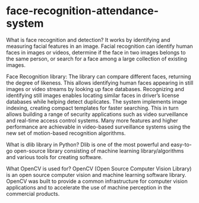 # face-recognition-attendance-system
What is face recognition and detection?
It works by identifying and measuring facial features in an image. Facial recognition can identify human faces in images or videos, determine if the face in two images
belongs to the same person, or search for a face among a large collection of existing images.

Face Recognition library:
The library can compare different faces, returning the degree of likeness. This allows identifying human faces appearing in still images or video streams by looking up
face databases. Recognizing and identifying still images enables locating similar faces in driver’s license databases while helping detect duplicates. 
The system implements image indexing, creating compact templates for faster searching. This in turn allows building a range of security applications such as
video surveillance and real-time access control systems. 
Many more features and higher performance are achievable in video-based surveillance systems using the new set of motion-based recognition algorithms.

What is dlib library in Python?
Dlib is one of the most powerful and easy-to-go open-source library consisting of machine learning library/algorithms and various tools for creating software.

What OpenCV is used for?
OpenCV (Open Source Computer Vision Library) is an open source computer vision and machine learning software library. OpenCV was built to provide a common infrastructure
for computer vision applications and to accelerate the use of machine perception in the commercial products.


